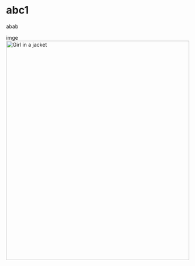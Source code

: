 # abc1
abab

imge
<img src="https://cdn.discordapp.com/attachments/1077594782504857600/1147542693359132812/1.png" alt="Girl in a jacket" width="500" height="600">
